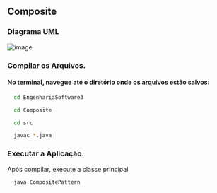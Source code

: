 ## Composite
### Diagrama UML
![image](https://github.com/user-attachments/assets/c359ec7e-8822-47ff-b8d5-a7224b05db46)

### **Compilar os Arquivos**.
#### No terminal, navegue até o diretório onde os arquivos estão salvos:
  ```bash
    cd EngenhariaSoftware3
  ```
  ```bash
    cd Composite
  ```
  ```bash
    cd src
  ```
  ```bash
    javac *.java
  ```

### **Executar a Aplicação**.
Após compilar, execute a classe principal
  ```bash
    java CompositePattern
  ```
